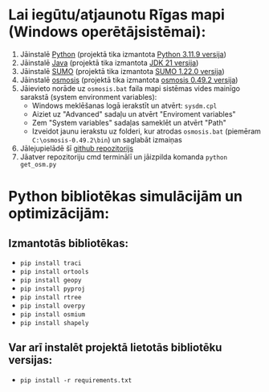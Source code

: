 # Lai iegūtu/atjaunotu Rīgas mapi (Windows operētājsistēmai):
1. Jāinstalē [Python](https://www.python.org/downloads/) (projektā tika izmantota [Python 3.11.9 versija](https://www.python.org/downloads/release/python-3119/))
1. Jāinstalē [Java](https://www.oracle.com/java/technologies/downloads/) (projektā tika izmantota [JDK 21 versija](https://www.oracle.com/java/technologies/downloads/#jdk24-windows))
3. Jāinstalē [SUMO](https://sumo.dlr.de/docs/Installing/index.html) (projektā tika izmantota [SUMO 1.22.0 versija](https://sumo.dlr.de/releases/1.22.0/))
4. Jāinstalē [osmosis](https://wiki.openstreetmap.org/wiki/Osmosis) (projektā tika izmantota [osmosis 0.49.2 versija](https://github.com/openstreetmap/osmosis/releases/tag/0.49.2))
5. Jāievieto norāde uz `osmosis.bat` faila mapi sistēmas vides mainīgo sarakstā (system environment variables):
    - Windows meklēšanas logā ierakstīt un atvērt: `sysdm.cpl`
    - Aiziet uz "Advanced" sadaļu un atvērt "Enviroment variables"
    - Zem "System variables" sadaļas sameklēt un atvērt "Path"
    - Izveidot jaunu ierakstu uz folderi, kur atrodas `osmosis.bat` (piemēram `C:\osmosis-0.49.2\bin`) un saglabāt izmaiņas
6. Jālejupielādē šī [github repozitorijs](https://github.com/221RDB289/BakalauraDarbs/archive/refs/heads/main.zip)
7. Jāatver repozitoriju cmd terminālī un jāizpilda komanda `python get_osm.py`

# Python bibliotēkas simulācijām un optimizācijām:
## Izmantotās bibliotēkas:
- `pip install traci`
- `pip install ortools`
- `pip install geopy`
- `pip install pyproj`
- `pip install rtree`
- `pip install overpy`
- `pip install osmium`
- `pip install shapely`
## Var arī instalēt projektā lietotās bibliotēku versijas:
- `pip install -r requirements.txt`